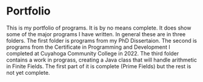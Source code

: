 # Portfolio

This is my portfolio of programs.  It is by no means complete.  It does show some of the major programs I have written.  In general these are in three folders.  The first folder is programs from my PhD Dissertaion.  The second is programs from the Certificate in Programming and Development I completed at Cuyahoga Community College in 2022.  The third folder contains a work in prograss, creating a Java class that will handle arithmetic in Finite Fields.  The first part of it is complete (Prime Fields) but the rest is not yet complete.
